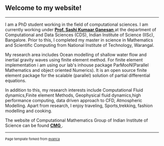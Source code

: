 

## Welcome to my website!

---

I am a PhD student working in the field of computational sciences. I am currently working under  <a href = "http://cds.iisc.ac.in/faculty/sashi/" target = "blank"> <b>Prof. Sashi Kumaar Ganesan</b> </a> at the department of Computational and Data Sciences (CDS), Indian Institute of Science (IISc), Bangalore. Prior to this, I completed my master in science in Mathematics and Scientific Computing from National Institute of Technology, Warangal.

My research area includes Ocean modelling of shallow water flow and inertial gravity waves using finite element method. For finite element implementation i am using our lab's inhouse package ParMooN(Parallel Mathematics and object oriented Numerics). It is an open source finite element package for the scalable (parallel) solution of partial differential equations.



In addition to this, my research interests include Computational Fluid dynamics,Finite element Methods, Geophysical fluid dynamics,high performance computing, data driven approach to CFD, Atmospheric Modelling. Apart from research, I enjoy traveling, Sports,trekking, fashion modelling and cooking.

The website of Computational Mathematics Group of Indian Institute of Science can be found <a href = "https://cmg.cds.iisc.ac.in/" target = "blank"> <b>CMG</b> </a>.



---
<p style="font-size:11px">Page template forked from <a href="https://github.com/evanca/quick-portfolio">evanca</a></p>
<!-- Remove above link if you don't want to attibute -->

